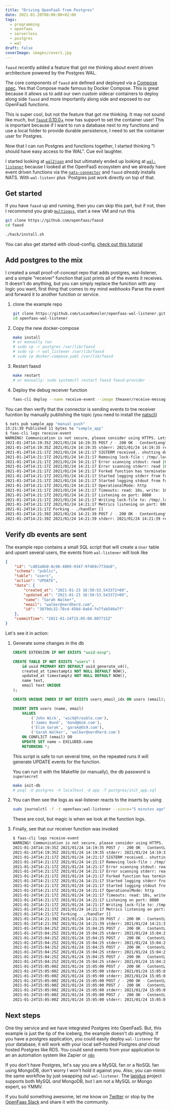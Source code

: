 ```yaml
---
title: "Driving OpenFaaS from Postgres"
date: 2021-01-28T00:00:00+02:00
tags:
  - programming
  - openfaas
  - serverless
  - postgres
  - wal
draft: false
coverImage: images/cover1.jpg
---
```


`faasd` recently added a feature that got me thinking about event driven architecture powered by the Postgres WAL.

<!--more-->

The core components of `faasd` are defined and deployed via a [Compose spec](https://www.compose-spec.io/). Yes that Compose made famous by Docker Compose. This is great because it allows us to add our own custom sidecar containers to deploy along side `faasd` and more importantly along side and exposed to our OpenFaaS functions.

This is super cool, but not the feature that got me thinking.  It may not sound like much, but [`faasd` 0.10.0+](https://github.com/openfaas/faasd/releases/tag/0.10.0) now has support to set the container user! This is important because if I want to run a database next to my functions and use a local folder to provide durable persistence, I need to set the container user for Postgres.

Now that I can run Postgres and functions together, I started thinking "I should have easy access to the WAL". Cue evil laughter.

I started looking at [`wal2json`](https://github.com/eulerto/wal2json) and but ultimately ended up looking at [`wal-listener`](https://github.com/ihippik/wal-listener) because I looked at the OpenFaaS ecosystem and we already have event driven functions via the [`nats-connector`](https://github.com/openfaas/nats-connector) and `faasd` _already_ installs NATS. With `wal-listenr` plus `Postgres just work directly on top of that.

## Get started

If you have `faasd` up and running, then you can skip this part, but if not, then I recommend you grab [`multipass`](https://multipass.run/), start a new VM and run this

```sh
git clone https://github.com/openfaas/faasd
cd faasd

./hack/install.sh
```

You can also get started with cloud-config, [check out this tutorial](https://github.com/openfaas/faasd#deploy-faasd)

## Add postgres to the mix

I created a small proof-of-concept repo that adds postgres, wal-listener, and a simple "receiver" function that just prints all of the events it receives. It doesn't do anything, but you can simply replace the function with any logic you want, first thing that comes to my mind _webhooks_ Parse the event and forward it to another function or service.


1. clone the example repo
    ```sh
    git clone https://github.com/LucasRoesler/openfaas-wal-listener.git
    cd openfaas-wal-listener
    ```
2. Copy the new docker-compose
   ```sh
   make install 
   # or manually run 
   # sudo cp -r postgres /var/lib/faasd
   # sudo cp -r wal_listener /var/lib/faasd
   # sudo cp docker-compose.yaml /var/lib/faasd
   ```
3. Restart faasd
   ```sh
   make restart
   # or manually: sudo systemctl restart faasd faasd-provider
   ```

4. Deploy the debug receiver function

   ```sh
   faas-cli deploy --name receive-event --image theaxer/receive-message:latest --fprocess='./handler' --annotation topic="sample_app"
   ```

You can then verify that the connector is sending events to tne receiver fucntion by manually publishing the topic (you need to install the [natscli](https://github.com/nats-io/natscli))

```sh
$ nats pub sample_app "manual push"
15:21:39 Published 11 bytes to "sample_app"
$ faas-cli logs receive-event
WARNING! Communication is not secure, please consider using HTTPS. Letsencrypt.org offers free SSL/TLS certificates.
2021-01-24T14:19:35Z 2021/01/24 14:19:35 POST / - 200 OK - ContentLength: 27
2021-01-24T14:19:35Z 2021/01/24 14:19:35 stderr: 2021/01/24 14:19:35 received "manual push"
2021-01-24T14:21:17Z 2021/01/24 14:21:17 SIGTERM received.. shutting down server in 10s
2021-01-24T14:21:17Z 2021/01/24 14:21:17 Removing lock-file : /tmp/.lock
2021-01-24T14:21:17Z 2021/01/24 14:21:17 Error scanning stdout: read |0: file already closed
2021-01-24T14:21:17Z 2021/01/24 14:21:17 Error scanning stderr: read |0: file already closed
2021-01-24T14:21:17Z 2021/01/24 14:21:17 Forked function has terminated: signal: terminated
2021-01-24T14:21:17Z 2021/01/24 14:21:17 Started logging stderr from function.
2021-01-24T14:21:17Z 2021/01/24 14:21:17 Started logging stdout from function.
2021-01-24T14:21:17Z 2021/01/24 14:21:17 OperationalMode: http
2021-01-24T14:21:17Z 2021/01/24 14:21:17 Timeouts: read: 10s, write: 10s hard: 10s.
2021-01-24T14:21:17Z 2021/01/24 14:21:17 Listening on port: 8080
2021-01-24T14:21:17Z 2021/01/24 14:21:17 Writing lock-file to: /tmp/.lock
2021-01-24T14:21:17Z 2021/01/24 14:21:17 Metrics listening on port: 8081
2021-01-24T14:21:17Z Forking - ./handler []
2021-01-24T14:21:39Z 2021/01/24 14:21:39 POST / - 200 OK - ContentLength: 27
2021-01-24T14:21:39Z 2021/01/24 14:21:39 stderr: 2021/01/24 14:21:39 received "manual push"
```


## Verify db events are sent
The example repo contains a small SQL script that will create a `User` table and upsert several users, the events from `wal-listener` will look like 

```json
{
    "id": "cd03a0b0-8c98-4809-9347-9f469c773de0",
    "schema": "public",
    "table": "users",
    "action": "UPDATE",
    "data": {
        "created_at": "2021-01-23 16:50:53.543372+00",
        "updated_at": "2021-01-23 16:50:53.543372+00",
        "name": "Sarah Walker",
        "email": "walker@nerdherd.com",
        "id": "3879dc32-78cd-456d-8a64-fe7fab540a7f"
    },
    "commitTime": "2021-01-24T15:05:00.007715Z"
}
```

Let's see it in action:

1. Generate some changes in the db

    ```sql
    CREATE EXTENSION IF NOT EXISTS "uuid-ossp";

    CREATE TABLE IF NOT EXISTS "users" (
        id uuid PRIMARY KEY DEFAULT uuid_generate_v4(),
        created_at timestamptz NOT NULL DEFAULT NOW(),
        updated_at timestamptz NOT NULL DEFAULT NOW(),
        name text,
        email text UNIQUE
    );

    CREATE UNIQUE INDEX IF NOT EXISTS users_email_idx ON users (email);

    INSERT INTO users (name, email)
        VALUES 
            ('John Wick', 'wick@trouble.com'),
            ('James Bond', 'bond@mi6.com'),
            ('Elim Garak', 'garak@ds9.com'),
            ('Sarah Walker', 'walker@nerdherd.com')
        ON CONFLICT (email) DO 
        UPDATE SET name = EXCLUDED.name
        RETURNING *;
    ```
    This script is safe to run several time, on the repeated runs it will generate UPDATE events for the function.

    You can run it with the Makefile (or manually), the db password is `supersecret`

    ```sh
    make init-db
    # psql -U postgres -h localhost -d app -f postgres/init_app.sql
    ```

2. You can then see the logs as wal-listener reacts to the inserts by using 

   ```sh
   sudo journalctl -f -t openfaas:wal-listener --since="5 minutes ago"
   ```

   These are cool, but magic is when we look at the function logs.

3. Finally, see that our receiver function was invoked

   ```sh
   $ faas-cli logs receive-event
   WARNING! Communication is not secure, please consider using HTTPS. Letsencrypt.org offers free SSL/TLS certificates.
   2021-01-24T14:19:35Z 2021/01/24 14:19:35 POST / - 200 OK - ContentLength: 27
   2021-01-24T14:19:35Z 2021/01/24 14:19:35 stderr: 2021/01/24 14:19:35 received "manual push"
   2021-01-24T14:21:17Z 2021/01/24 14:21:17 SIGTERM received.. shutting down server in 10s
   2021-01-24T14:21:17Z 2021/01/24 14:21:17 Removing lock-file : /tmp/.lock
   2021-01-24T14:21:17Z 2021/01/24 14:21:17 Error scanning stdout: read |0: file already closed
   2021-01-24T14:21:17Z 2021/01/24 14:21:17 Error scanning stderr: read |0: file already closed
   2021-01-24T14:21:17Z 2021/01/24 14:21:17 Forked function has terminated: signal: terminated
   2021-01-24T14:21:17Z 2021/01/24 14:21:17 Started logging stderr from function.
   2021-01-24T14:21:17Z 2021/01/24 14:21:17 Started logging stdout from function.
   2021-01-24T14:21:17Z 2021/01/24 14:21:17 OperationalMode: http
   2021-01-24T14:21:17Z 2021/01/24 14:21:17 Timeouts: read: 10s, write: 10s hard: 10s.
   2021-01-24T14:21:17Z 2021/01/24 14:21:17 Listening on port: 8080
   2021-01-24T14:21:17Z 2021/01/24 14:21:17 Writing lock-file to: /tmp/.lock
   2021-01-24T14:21:17Z 2021/01/24 14:21:17 Metrics listening on port: 8081
   2021-01-24T14:21:17Z Forking - ./handler []
   2021-01-24T14:21:39Z 2021/01/24 14:21:39 POST / - 200 OK - ContentLength: 27
   2021-01-24T14:21:39Z 2021/01/24 14:21:39 stderr: 2021/01/24 14:21:39 received "manual push"
   2021-01-24T15:04:25Z 2021/01/24 15:04:25 POST / - 200 OK - ContentLength: 386
   2021-01-24T15:04:25Z 2021/01/24 15:04:25 stderr: 2021/01/24 15:04:25 received "{\"id\":\"92c431a7-9027-4656-9d39-f52ee90d5dd6\",\"schema\":\"public\",\"table\":\"users\",\"action\":\"UPDATE\",\"data\":{\"created_at\":\"2021-01-23 16:50:53.543372+00\",\"updated_at\":\"2021-01-23 16:50:53.543372+00\",\"name\":\"John Wick\",\"email\":\"wick@trouble.com\",\"id\":\"99a9c7bf-8f31-4c30-998e-9740f87bdaa0\"},\"commitTime\":\"2021-01-24T15:04:25.58604Z\"}"
   2021-01-24T15:04:25Z 2021/01/24 15:04:25 POST / - 200 OK - ContentLength: 383
   2021-01-24T15:04:25Z 2021/01/24 15:04:25 stderr: 2021/01/24 15:04:25 received "{\"id\":\"80a8d33a-0ae5-4aed-825d-1a7f9e24adfb\",\"schema\":\"public\",\"table\":\"users\",\"action\":\"UPDATE\",\"data\":{\"name\":\"James Bond\",\"email\":\"bond@mi6.com\",\"id\":\"5a6a9672-722a-40c9-8f10-17cf527a6b41\",\"created_at\":\"2021-01-23 16:50:53.543372+00\",\"updated_at\":\"2021-01-23 16:50:53.543372+00\"},\"commitTime\":\"2021-01-24T15:04:25.58604Z\"}"
   2021-01-24T15:04:25Z 2021/01/24 15:04:25 POST / - 200 OK - ContentLength: 384
   2021-01-24T15:04:25Z 2021/01/24 15:04:25 stderr: 2021/01/24 15:04:25 received "{\"id\":\"326ea179-dddb-4c04-bd56-9f02bdec9aaa\",\"schema\":\"public\",\"table\":\"users\",\"action\":\"UPDATE\",\"data\":{\"created_at\":\"2021-01-23 16:50:53.543372+00\",\"updated_at\":\"2021-01-23 16:50:53.543372+00\",\"name\":\"Elim Garak\",\"email\":\"garak@ds9.com\",\"id\":\"b1f3cc48-6366-4bff-b0c5-3f5beed02f44\"},\"commitTime\":\"2021-01-24T15:04:25.58604Z\"}"
   2021-01-24T15:04:25Z 2021/01/24 15:04:25 POST / - 200 OK - ContentLength: 392
   2021-01-24T15:04:25Z 2021/01/24 15:04:25 stderr: 2021/01/24 15:04:25 received "{\"id\":\"15755624-195a-4617-8d60-6b7cb748caf9\",\"schema\":\"public\",\"table\":\"users\",\"action\":\"UPDATE\",\"data\":{\"id\":\"3879dc32-78cd-456d-8a64-fe7fab540a7f\",\"created_at\":\"2021-01-23 16:50:53.543372+00\",\"updated_at\":\"2021-01-23 16:50:53.543372+00\",\"name\":\"Sarah Walker\",\"email\":\"walker@nerdherd.com\"},\"commitTime\":\"2021-01-24T15:04:25.58604Z\"}"
   2021-01-24T15:05:00Z 2021/01/24 15:05:00 POST / - 200 OK - ContentLength: 387
   2021-01-24T15:05:00Z 2021/01/24 15:05:00 stderr: 2021/01/24 15:05:00 received "{\"id\":\"38f4ae55-86a1-466a-8ebd-c2f5a1054439\",\"schema\":\"public\",\"table\":\"users\",\"action\":\"UPDATE\",\"data\":{\"updated_at\":\"2021-01-23 16:50:53.543372+00\",\"name\":\"John Wick\",\"email\":\"wick@trouble.com\",\"id\":\"99a9c7bf-8f31-4c30-998e-9740f87bdaa0\",\"created_at\":\"2021-01-23 16:50:53.543372+00\"},\"commitTime\":\"2021-01-24T15:05:00.007715Z\"}"
   2021-01-24T15:05:00Z 2021/01/24 15:05:00 stderr: 2021/01/24 15:05:00 received "{\"id\":\"bce01097-815d-4d73-90b9-89230ddca39b\",\"schema\":\"public\",\"table\":\"users\",\"action\":\"UPDATE\",\"data\":{\"email\":\"bond@mi6.com\",\"id\":\"5a6a9672-722a-40c9-8f10-17cf527a6b41\",\"created_at\":\"2021-01-23 16:50:53.543372+00\",\"updated_at\":\"2021-01-23 16:50:53.543372+00\",\"name\":\"James Bond\"},\"commitTime\":\"2021-01-24T15:05:00.007715Z\"}"
   2021-01-24T15:05:00Z 2021/01/24 15:05:00 POST / - 200 OK - ContentLength: 384
   2021-01-24T15:05:00Z 2021/01/24 15:05:00 POST / - 200 OK - ContentLength: 385
   2021-01-24T15:05:00Z 2021/01/24 15:05:00 stderr: 2021/01/24 15:05:00 received "{\"id\":\"45f0fc1f-a44f-4546-a7dd-2fec7079667d\",\"schema\":\"public\",\"table\":\"users\",\"action\":\"UPDATE\",\"data\":{\"name\":\"Elim Garak\",\"email\":\"garak@ds9.com\",\"id\":\"b1f3cc48-6366-4bff-b0c5-3f5beed02f44\",\"created_at\":\"2021-01-23 16:50:53.543372+00\",\"updated_at\":\"2021-01-23 16:50:53.543372+00\"},\"commitTime\":\"2021-01-24T15:05:00.007715Z\"}"
   2021-01-24T15:05:00Z 2021/01/24 15:05:00 POST / - 200 OK - ContentLength: 393
   2021-01-24T15:05:00Z 2021/01/24 15:05:00 stderr: 2021/01/24 15:05:00 received "{\"id\":\"cd03a0b0-8c98-4809-9347-9f469c773de0\",\"schema\":\"public\",\"table\":\"users\",\"action\":\"UPDATE\",\"data\":{\"created_at\":\"2021-01-23 16:50:53.543372+00\",\"updated_at\":\"2021-01-23 16:50:53.543372+00\",\"name\":\"Sarah Walker\",\"email\":\"walker@nerdherd.com\",\"id\":\"3879dc32-78cd-456d-8a64-fe7fab540a7f\"},\"commitTime\":\"2021-01-24T15:05:00.007715Z\"}"
   ```

## Next steps

One tiny service and we have integrated Postgres into OpenFaaS. But, this example is just the tip of the iceberg, the example doesn't _do_ anything. If you have a postgres application, you could easily deploy `wal-listener` for your database, it will work with your local self-hosted Postgres _and_ cloud hosted Postgres like RDS.  You could send events from your application to an an automation system like Zapier or [`n8n`](https://n8n.io/)

If you don't have Postgres, let's say you are a MySQL fan or a NoSQL fan using MongoDB, don't worry I won't hold it against you. Also, you can mimic the same workflow by just swapping out `wal-listener`. The [lapidus](https://github.com/JarvusInnovations/lapidus) project supports both MySQL _and_ MongoDB, but I am not a MySQL or Mongo expert, so YMMV.

If you build something awesome, let me know on [Twitter]() or stop by the [OpenFaas Slack](https://docs.openfaas.com/community/#slack-workspace) and share it with the community.